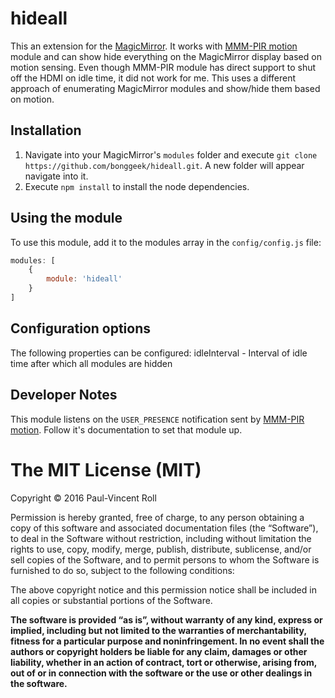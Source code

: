 # hideall
This an extension for the [MagicMirror](https://github.com/MichMich/MagicMirror). It works with [MMM-PIR motion](https://github.com/paviro/MMM-PIR-Sensor) module and can show hide everything on the MagicMirror display based on motion sensing. Even though MMM-PIR module has direct support to shut off the HDMI on idle time, it did not work for me. This uses a different approach of enumerating MagicMirror modules and show/hide them based on motion.

## Installation
1. Navigate into your MagicMirror's `modules` folder and execute `git clone https://github.com/bonggeek/hideall.git`. A new folder will appear navigate into it.
2. Execute `npm install` to install the node dependencies.

## Using the module

To use this module, add it to the modules array in the `config/config.js` file:
````javascript
modules: [
	{
		module: 'hideall'
	}
]
````

## Configuration options

The following properties can be configured:
idleInterval - Interval of idle time after which all modules are hidden

## Developer Notes
This module listens on the `USER_PRESENCE` notification sent by [MMM-PIR motion](https://github.com/paviro/MMM-PIR-Sensor). Follow it's documentation to set that module up. 

The MIT License (MIT)
=====================

Copyright © 2016 Paul-Vincent Roll

Permission is hereby granted, free of charge, to any person
obtaining a copy of this software and associated documentation
files (the “Software”), to deal in the Software without
restriction, including without limitation the rights to use,
copy, modify, merge, publish, distribute, sublicense, and/or sell
copies of the Software, and to permit persons to whom the
Software is furnished to do so, subject to the following
conditions:

The above copyright notice and this permission notice shall be
included in all copies or substantial portions of the Software.

**The software is provided “as is”, without warranty of any kind, express or implied, including but not limited to the warranties of merchantability, fitness for a particular purpose and noninfringement. In no event shall the authors or copyright holders be liable for any claim, damages or other liability, whether in an action of contract, tort or otherwise, arising from, out of or in connection with the software or the use or other dealings in the software.**
